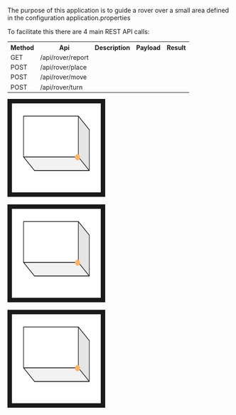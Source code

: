 The purpose of this application is to guide a rover 
over a small area defined in the configuration application.properties

To facilitate this there are 4 main REST API calls:

<table>
<tr>
<th>Method</th>
<th>Api</th>
<th>Description</th>
<th>Payload</th>
<th>Result</th>
</tr>
<tr>
    <td>GET</td>
    <td>/api/rover/report</td>
    <td> </td>
    <td> </td>
    <td> </td>
</tr>
<tr>
    <td>POST</td>
    <td>/api/rover/place</td>
    <td> </td>
    <td> </td>
    <td> </td>
</tr>
<tr>
    <td>POST</td>
    <td>/api/rover/move</td>
    <td> </td>
    <td> </td>
    <td> </td>
</tr>
<tr>
    <td>POST</td>
    <td>/api/rover/turn</td>
    <td> </td>
    <td> </td>
    <td> </td>
</tr>
</table>

<p align="left">
<img src="presentation/ballCaptured.PNG" width="200" height="200" border="10"/>
</p>

<p align="left">
<img src="presentation/ballCaptured.PNG" width="200" height="200" border="10"/>
</p>

<p align="left">
<img src="presentation/ballCaptured.PNG" width="200" height="200" border="10"/>
</p>